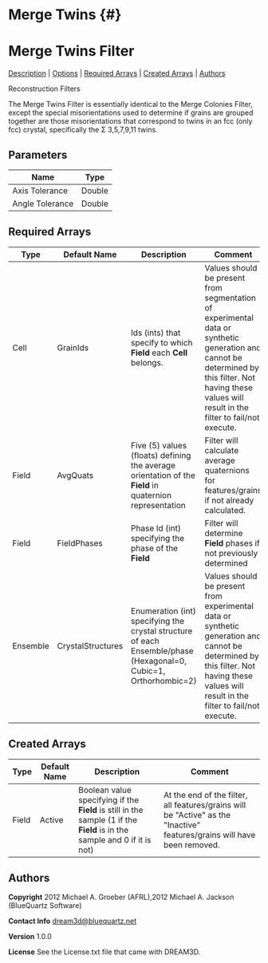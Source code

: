 Merge Twins {#}
======
<h1 class="pHeading1">Merge Twins Filter</h1>
<p class="pCellBody">
<a href="../ReconstructionFilters/MergeTwins.html#wp2">Description</a> | <a href="../ReconstructionFilters/MergeTwins.html#wp3">Options</a> | <a href="../ReconstructionFilters/MergeTwins.html#wp4">Required Arrays</a> | <a href="../ReconstructionFilters/MergeTwins.html#wp5">Created Arrays</a> | <a href="../ReconstructionFilters/MergeTwins.html#wp1">Authors</a> 

Reconstruction Filters


The Merge Twins Filter is essentially identical to the Merge Colonies Filter, except the special misorientations used to determine if grains are grouped together are those misorientations that correspond to twins in an fcc (only fcc) crystal, specifically the Σ 3,5,7,9,11 twins.


## Parameters ##

| Name | Type |
|------|------|
| Axis Tolerance | Double |
| Angle Tolerance | Double |

## Required Arrays ##

| Type | Default Name | Description | Comment |
|------|--------------|-------------|---------|
| Cell | GrainIds | Ids (ints) that specify to which **Field** each **Cell** belongs. | Values should be present from segmentation of experimental data or synthetic generation and cannot be determined by this filter. Not having these values will result in the filter to fail/not execute. |
| Field | AvgQuats | Five (5) values (floats) defining the average orientation of the **Field** in quaternion representation | Filter will calculate average quaternions for features/grains if not already calculated. |
| Field | FieldPhases | Phase Id (int) specifying the phase of the **Field** | Filter will determine **Field** phases if not previously determined |
| Ensemble | CrystalStructures | Enumeration (int) specifying the crystal structure of each Ensemble/phase (Hexagonal=0, Cubic=1, Orthorhombic=2) | Values should be present from experimental data or synthetic generation and cannot be determined by this filter. Not having these values will result in the filter to fail/not execute. |

## Created Arrays ##

| Type | Default Name | Description | Comment |
|------|--------------|-------------|---------|
| Field | Active | Boolean value specifying if the **Field** is still in the sample (1 if the **Field** is in the sample and 0 if it is not) | At the end of the filter, all features/grains will be "Active" as the "Inactive" features/grains will have been removed.  |

## Authors ##

**Copyright** 2012 Michael A. Groeber (AFRL),2012 Michael A. Jackson (BlueQuartz Software)

**Contact Info** dream3d@bluequartz.net

**Version** 1.0.0

**License**  See the License.txt file that came with DREAM3D.



